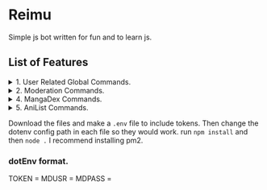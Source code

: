 # Reimu

Simple js bot written for fun and to learn js.

## List of Features

<details>
    <summary>1. User Related Global Commands.</summary>
    <ul>
        <li>Avatar</li>
        <li>Help</li>
        <li>Server information</li>
        <li>User Information</li>
        <li>Quick Markdown</li>
    </ul>
</details>

<details>
    <summary>2. Moderation Commands.</summary>
    <ul>
        <li>Clear</li>
    </ul>
</details>

<details>
    <summary>4. MangaDex Commands. </summary>
    <ul>
        <li>Manga Search</li>
        <li>User Search</li>
        <li>Group Search</li>
    </ul>
</details>

<details>
    <summary>5. AniList Commands. </summary>
    <ul>
        <li>Anime Search</li>
        <li>Manga Search</li>
        <li>User Search</li>
        <li>Character Search</li>
    </ul>
</details>

Download the files and make a ``.env`` file to include tokens.
Then change the dotenv config path in each file so they would work.
run ``npm install`` and then ``node .`` I recommend installing pm2.

### dotEnv format.

TOKEN = 
MDUSR = 
MDPASS = 